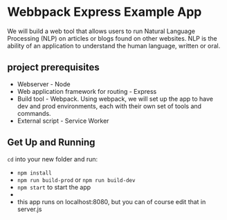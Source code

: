 # Webbpack Express Example App

We will build a web tool that allows users to run Natural Language Processing (NLP) on articles or blogs found on other websites. NLP is the ability of an application to understand the human language, written or oral.

## project prerequisites

- Webserver - Node
- Web application framework for routing - Express
- Build tool - Webpack. Using webpack, we will set up the app to have dev and prod environments, each with their own set of tools and commands.
- External script - Service Worker

## Get Up and Running

`cd` into your new folder and run:

- `npm install`
- `npm run build-prod` or `npm run build-dev`
- `npm start` to start the app
-
- this app runs on localhost:8080, but you can of course edit that in server.js

